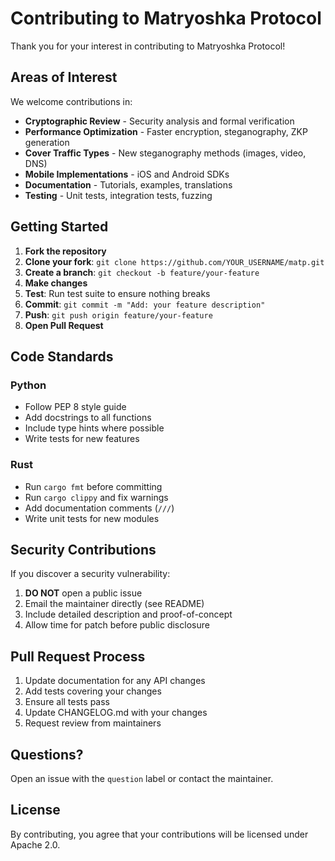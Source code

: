 # Contributing to Matryoshka Protocol

Thank you for your interest in contributing to Matryoshka Protocol!

## Areas of Interest

We welcome contributions in:
- **Cryptographic Review** - Security analysis and formal verification
- **Performance Optimization** - Faster encryption, steganography, ZKP generation
- **Cover Traffic Types** - New steganography methods (images, video, DNS)
- **Mobile Implementations** - iOS and Android SDKs
- **Documentation** - Tutorials, examples, translations
- **Testing** - Unit tests, integration tests, fuzzing

## Getting Started

1. **Fork the repository**
2. **Clone your fork**: `git clone https://github.com/YOUR_USERNAME/matp.git`
3. **Create a branch**: `git checkout -b feature/your-feature`
4. **Make changes**
5. **Test**: Run test suite to ensure nothing breaks
6. **Commit**: `git commit -m "Add: your feature description"`
7. **Push**: `git push origin feature/your-feature`
8. **Open Pull Request**

## Code Standards

### Python
- Follow PEP 8 style guide
- Add docstrings to all functions
- Include type hints where possible
- Write tests for new features

### Rust
- Run `cargo fmt` before committing
- Run `cargo clippy` and fix warnings
- Add documentation comments (`///`)
- Write unit tests for new modules

## Security Contributions

If you discover a security vulnerability:
1. **DO NOT** open a public issue
2. Email the maintainer directly (see README)
3. Include detailed description and proof-of-concept
4. Allow time for patch before public disclosure

## Pull Request Process

1. Update documentation for any API changes
2. Add tests covering your changes
3. Ensure all tests pass
4. Update CHANGELOG.md with your changes
5. Request review from maintainers

## Questions?

Open an issue with the `question` label or contact the maintainer.

## License

By contributing, you agree that your contributions will be licensed under Apache 2.0.
